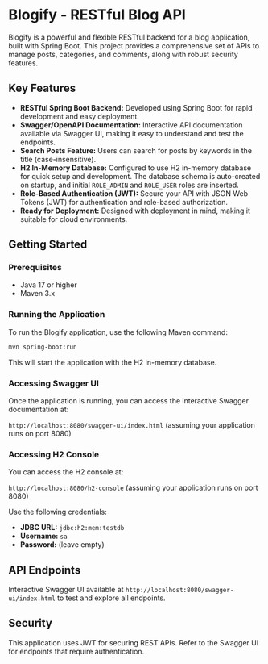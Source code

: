 # Blogify - RESTful Blog API

Blogify is a powerful and flexible RESTful backend for a blog application, built with Spring Boot. This project provides a comprehensive set of APIs to manage posts, categories, and comments, along with robust security features.

## Key Features

-   **RESTful Spring Boot Backend:** Developed using Spring Boot for rapid development and easy deployment.
-   **Swagger/OpenAPI Documentation:** Interactive API documentation available via Swagger UI, making it easy to understand and test the endpoints.
-   **Search Posts Feature:** Users can search for posts by keywords in the title (case-insensitive).
-   **H2 In-Memory Database:** Configured to use H2 in-memory database for quick setup and development. The database schema is auto-created on startup, and initial `ROLE_ADMIN` and `ROLE_USER` roles are inserted.
-   **Role-Based Authentication (JWT):** Secure your API with JSON Web Tokens (JWT) for authentication and role-based authorization.
-   **Ready for Deployment:** Designed with deployment in mind, making it suitable for cloud environments.

## Getting Started

### Prerequisites

-   Java 17 or higher
-   Maven 3.x

### Running the Application

To run the Blogify application, use the following Maven command:

```bash
mvn spring-boot:run
```

This will start the application with the H2 in-memory database.

### Accessing Swagger UI

Once the application is running, you can access the interactive Swagger documentation at:

`http://localhost:8080/swagger-ui/index.html` (assuming your application runs on port 8080)

### Accessing H2 Console

You can access the H2 console at:

`http://localhost:8080/h2-console` (assuming your application runs on port 8080)

Use the following credentials:
-   **JDBC URL:** `jdbc:h2:mem:testdb`
-   **Username:** `sa`
-   **Password:** (leave empty)

## API Endpoints

Interactive Swagger UI available at `http://localhost:8080/swagger-ui/index.html` to test and explore all endpoints.

## Security

This application uses JWT for securing REST APIs. Refer to the Swagger UI for endpoints that require authentication.
